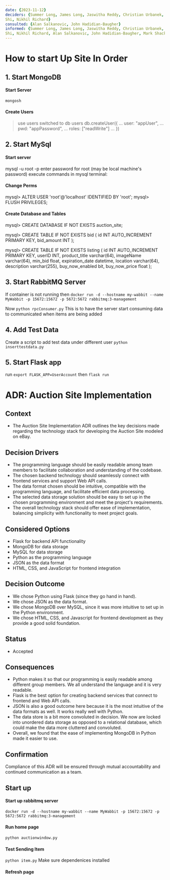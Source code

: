 ```yaml
---
date: {2023-11-12}
deciders: {Summer Long, James Long, Jaswitha Reddy, Christian Urbanek, Torres
Shi, Nikhil Richard}
consulted: {Alan Salkanovic, John Hadidian-Baugher}
informed: {Summer Long, James Long, Jaswitha Reddy, Christian Urbanek, Torres
Shi, Nikhil Richard, Alan Salkanovic, John Hadidian-Baugher, Mark Shacklette}
---
```


# How to start Up Site In Order

## 1. Start MongoDB

#### Start Server 
`mongosh`

#### Create Users 

> use users
switched to db users
> db.createUser({
...   user: "appUser",
...   pwd: "appPassword",
...   roles: ["readWrite"]
... })

## 2. Start MySql

#### Start server
mysql -u root -p
enter password for root (may be local machine's password)
execute commands in mysql terminal:

#### Change Perms
mysql> ALTER USER 'root'@'localhost' IDENTIFIED BY 'root';
mysql> FLUSH PRIVILEGES;

#### Create Database and Tables

mysql> CREATE DATABASE IF NOT EXISTS auction_site;

mysql> CREATE TABLE IF NOT EXISTS bid (
        id INT AUTO_INCREMENT PRIMARY KEY,
        bid_amount INT
      );

mysql> CREATE TABLE IF NOT EXISTS listing (
        id INT AUTO_INCREMENT PRIMARY KEY,
        userID INT,
        product_title varchar(64),
        imageName     varchar(64),
        min_bid         float,
        expiration_date datetime,
        location        varchar(64),
        description     varchar(255),
        buy_now_enabled bit,
        buy_now_price   float
      );

## 3. Start RabbitMQ Server

If container is not running then ` docker run -d --hostname my-wabbit --name MyWabbit -p 15672:15672 -p 5672:5672 rabbitmq:3-management `

Now ` python rpcConsumer.py `
This is to have the server start consuming data to communicated when items are being added

## 4. Add Test Data

Create a script to add test data under different user
` python inserttestdata.py `

## 5. Start Flask app
run
`export FLASK_APP=UserAccount`
then
 `flask run`


# ADR: Auction Site Implementation

## Context
* The Auction Site Implementation ADR outlines the key decisions made regarding the technology stack for developing the Auction Site modeled on eBay.

## Decision Drivers
* The programming language should be easily readable among team members to facilitate collaboration and understanding of the codebase.
* The chosen backend technology should seamlessly connect with frontend services and support Web API calls.
* The data format chosen should be intuitive, compatible with the programming language, and facilitate efficient data processing.
* The selected data storage solution should be easy to set up in the chosen programming environment and meet the project's requirements.
* The overall technology stack should offer ease of implementation, balancing simplicity with functionality to meet project goals.

## Considered Options
* Flask for backend API functionality
* MongoDB for data storage
* MySQL for data storage
* Python as the programming language
* JSON as the data format
* HTML, CSS, and JavaScript for frontend integration

## Decision Outcome
* We chose Python using Flask (since they go hand in hand).
* We chose JSON as the data format.
* We chose MongoDB over MySQL, since it was more intuitive to set up in the Python environment.
* We chose HTML, CSS, and Javascript for frontend development as they provide a good solid foundation.

## Status
* Accepted

## Consequences
* Python makes it so that our programming is easily readable among different group members. We all understand the language and it is very readable.
* Flask is the best option for creating backend services that connect to frontend and Web API calls.
* JSON is also a good outcome here because it is the most intuitive of the data formats as well. It works really well with Python.
* The data store is a bit more convoluted in decision. We now are locked into unordered data storage as opposed to a relational database, which could make the data more cluttered and convoluted.
* Overall, we found that the ease of implementing MongoDB in Python made it easier to use.

## Confirmation
Compliance of this ADR will be ensured through mutual accountability and
continued communication as a team.


## Start up

#### Start up rabbitmq server
` docker run -d --hostname my-wabbit --name MyWabbit -p 15672:15672 -p 5672:5672 rabbitmq:3-management `

#### Run home page
` python auctionwindow.py `

#### Test Sending Item
` python item.py `
Make sure dependenices installed

#### Refresh page
